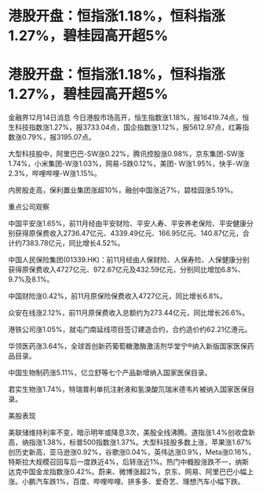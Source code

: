 # 港股开盘：恒指涨1.18%，恒科指涨1.27%，碧桂园高开超5%

# 港股开盘：恒指涨1.18%，恒科指涨1.27%，碧桂园高开超5%

金融界12月14日消息
今日港股市场高开，恒生指数涨1.18%，报16419.74点，恒生科技指数涨1.27%，报3733.04点，国企指数涨1.12%，报5612.97点，红筹指数涨0.79%，报3195.07点。

大型科技股中，阿里巴巴-SW涨0.22%，腾讯控股涨0.98%，京东集团-SW涨1.74%，小米集团-W涨1.03%，网易-S跌0.12%，美团-
W涨1.95%，快手-W涨2.3%，哔哩哔哩-W涨1.15%。

内房股走高，保利置业集团涨超10%，融创中国涨近7%，碧桂园涨5.19%。

重点公司观察

中国平安涨1.65%，前11月经由平安财险、平安人寿、平安养老保险、平安健康分别获得原保费收入2736.47亿元、4339.49亿元、166.95亿元、140.87亿元，合计约7383.78亿元，同比增长4.52%。

中国人民保险集团(01339.HK)：前11月经由人保财险、人保寿险、人保健康分别获得原保费收入4727亿元、972.67亿元及432.59亿元，分别同比增加6.8%、9.7%及8.1%。

中国财险涨0.42%，前11月原保险保费收入4727亿元，同比增长6.8%。

众安在线涨2.12%，前11月原保费收入总额约为273.44亿元，同比增长26.6%。

港铁公司涨1.05%，就屯门南延线项目签订建造合约，合约造价约62.21亿港元。

华领医药涨3.64%，全球首创新药葡萄糖激酶激活剂华堂宁®纳入新版国家医保药品目录。

中国生物制药涨5.11%，亿立舒等七个产品新增纳入国家医保目录。

君实生物涨1.74%，特瑞普利单抗注射液和氢溴酸氘瑞米德韦片被纳入国家医保目录。

美股表现

美联储维持利率不变，暗示明年或降息3次，美股全线沸腾。道指涨1.4%创收盘新高，纳指涨1.38%，标普500指数涨1.37%。大型科技股多数上涨，苹果涨1.67%创历史新高，亚马逊涨0.92%，谷歌涨0.04%，英伟达涨0.9%，Meta涨0.16%，特斯拉大规模召回车后一度跌近4%，后转涨近1%。热门中概股涨跌不一，纳斯达克中国金龙指数涨0.42%。蔚来、微博涨超2%，京东、网易、阿里巴巴小幅上涨。小鹏汽车跌1%，百度、哔哩哔哩、拼多多、爱奇艺、理想汽车小幅下跌。


